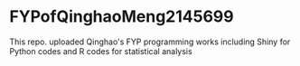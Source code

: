 # FYPofQinghaoMeng2145699
 This repo. uploaded Qinghao's FYP programming works including Shiny for Python codes and R codes for statistical analysis

